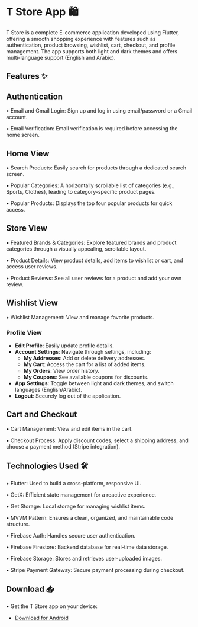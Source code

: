# T Store App 🛍️

T Store is a complete E-commerce application developed using Flutter, offering a smooth shopping experience with features such as authentication, product browsing, wishlist, cart, checkout, and profile management. The app supports both light and dark themes and offers multi-language support (English and Arabic).

## Features ✨

## Authentication  

• Email and Gmail Login: Sign up and log in using email/password or a Gmail account.  

• Email Verification: Email verification is required before accessing the home screen.  

## Home View  

• Search Products: Easily search for products through a dedicated search screen.  

• Popular Categories: A horizontally scrollable list of categories (e.g., Sports, Clothes), leading to category-specific product pages.  

• Popular Products: Displays the top four popular products for quick access.  

## Store View  

• Featured Brands & Categories: Explore featured brands and product categories through a visually appealing, scrollable layout.

• Product Details: View product details, add items to wishlist or cart, and access user reviews.

• Product Reviews: See all user reviews for a product and add your own review.  

## Wishlist View  

• Wishlist Management: View and manage favorite products.

### Profile View
- **Edit Profile**: Easily update profile details.
- **Account Settings**: Navigate through settings, including:
  - **My Addresses**: Add or delete delivery addresses.
  - **My Cart**: Access the cart for a list of added items.
  - **My Orders**: View order history.
  - **My Coupons**: See available coupons for discounts.
- **App Settings**: Toggle between light and dark themes, and switch languages (English/Arabic).
- **Logout**: Securely log out of the application.

## Cart and Checkout

• Cart Management: View and edit items in the cart.

• Checkout Process: Apply discount codes, select a shipping address, and choose a payment method (Stripe integration).

## Technologies Used 🛠️

• Flutter: Used to build a cross-platform, responsive UI.

• GetX: Efficient state management for a reactive experience.

• Get Storage: Local storage for managing wishlist items.

• MVVM Pattern: Ensures a clean, organized, and maintainable code structure.

• Firebase Auth: Handles secure user authentication.

• Firebase Firestore: Backend database for real-time data storage.

• Firebase Storage: Stores and retrieves user-uploaded images.

• Stripe Payment Gateway: Secure payment processing during checkout.

## Download 📥

• Get the T Store app on your device:
- [Download for Android](https://drive.google.com/file/d/1lmMuVODiUlBQv-k0XK6S7umURD6bxy6y/view?usp=drive_link)

